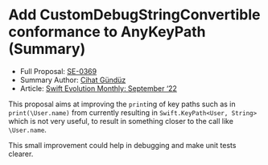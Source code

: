 # Add CustomDebugStringConvertible conformance to AnyKeyPath (Summary)

* Full Proposal: [SE-0369](https://github.com/apple/swift-evolution/blob/main/proposals/0369-add-customdebugdescription-conformance-to-anykeypath.md)
* Summary Author: [Cihat Gündüz](https://fline.dev/about)
* Article: [Swift Evolution Monthly: September ‘22](https://www.fline.dev/swift-evolution-monthly-september-22/#se-0369-add-customdebugstringconvertible-conformance-to-anykeypath)

This proposal aims at improving the `print`ing of key paths such as in `print(\User.name)` from currently resulting in `Swift.KeyPath<User, String>` which is not very useful, to result in something closer to the call like `\User.name`.

This small improvement could help in debugging and make unit tests clearer.
